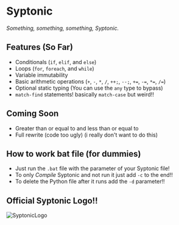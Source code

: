 # Syptonic

*Something, something, something, Syptonic.*

## Features (So Far)

- Conditionals (`if`, `elif`, and `else`)
- Loops (`for`, `foreach`, and `while`)
- Variable immutability
- Basic arithmetic operations (`+`, `-`, `*`, `/`, `++;`, `--;`, `+=`, `-=`, `*=`, `/=`)
- Optional static typing (You can use the `any` type to bypass)
- `match-find` statements! basically `match-case` but weird!!

## Coming Soon

- Greater than or equal to and less than or equal to
- Full rewrite (code too ugly) (i really don't want to do this)

## How to work bat file (for dummies)

- Just run the `.bat` file with the parameter of your Syptonic file!
- To only *Compile* Syptonic and not run it just add `-c` to the end!!
- To delete the Python file after it runs add the `-d` parameter!!

## Official Syptonic Logo!!
  
![SyptonicLogo](https://github.com/user-attachments/assets/a117d966-664e-4ab2-958c-7a96a25edd5b)
